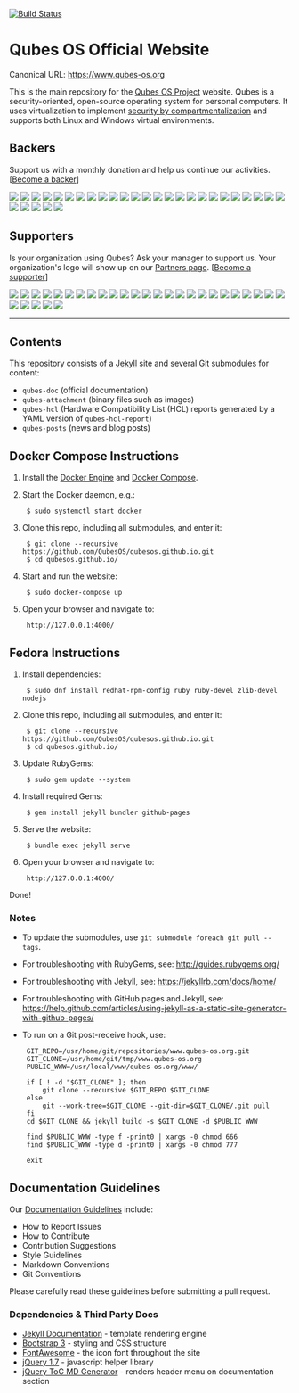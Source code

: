 [![Build Status](https://travis-ci.org/QubesOS/qubesos.github.io.svg?branch=master)](https://travis-ci.org/QubesOS/qubesos.github.io)

Qubes OS Official Website
=========================

Canonical URL: https://www.qubes-os.org

This is the main repository for the [Qubes OS Project][qubes] website. Qubes is
a security-oriented, open-source operating system for personal computers. It
uses virtualization to implement [security by compartmentalization][intro] and
supports both Linux and Windows virtual environments.


Backers
-------

Support us with a monthly donation and help us continue our activities. [[Become a backer](https://opencollective.com/qubes-os#backer)]

<a href="https://opencollective.com/qubes-os/backer/0/website" target="_blank"><img src="https://opencollective.com/qubes-os/backer/0/avatar.svg"></a>
<a href="https://opencollective.com/qubes-os/backer/1/website" target="_blank"><img src="https://opencollective.com/qubes-os/backer/1/avatar.svg"></a>
<a href="https://opencollective.com/qubes-os/backer/2/website" target="_blank"><img src="https://opencollective.com/qubes-os/backer/2/avatar.svg"></a>
<a href="https://opencollective.com/qubes-os/backer/3/website" target="_blank"><img src="https://opencollective.com/qubes-os/backer/3/avatar.svg"></a>
<a href="https://opencollective.com/qubes-os/backer/4/website" target="_blank"><img src="https://opencollective.com/qubes-os/backer/4/avatar.svg"></a>
<a href="https://opencollective.com/qubes-os/backer/5/website" target="_blank"><img src="https://opencollective.com/qubes-os/backer/5/avatar.svg"></a>
<a href="https://opencollective.com/qubes-os/backer/6/website" target="_blank"><img src="https://opencollective.com/qubes-os/backer/6/avatar.svg"></a>
<a href="https://opencollective.com/qubes-os/backer/7/website" target="_blank"><img src="https://opencollective.com/qubes-os/backer/7/avatar.svg"></a>
<a href="https://opencollective.com/qubes-os/backer/8/website" target="_blank"><img src="https://opencollective.com/qubes-os/backer/8/avatar.svg"></a>
<a href="https://opencollective.com/qubes-os/backer/9/website" target="_blank"><img src="https://opencollective.com/qubes-os/backer/9/avatar.svg"></a>
<a href="https://opencollective.com/qubes-os/backer/10/website" target="_blank"><img src="https://opencollective.com/qubes-os/backer/10/avatar.svg"></a>
<a href="https://opencollective.com/qubes-os/backer/11/website" target="_blank"><img src="https://opencollective.com/qubes-os/backer/11/avatar.svg"></a>
<a href="https://opencollective.com/qubes-os/backer/12/website" target="_blank"><img src="https://opencollective.com/qubes-os/backer/12/avatar.svg"></a>
<a href="https://opencollective.com/qubes-os/backer/13/website" target="_blank"><img src="https://opencollective.com/qubes-os/backer/13/avatar.svg"></a>
<a href="https://opencollective.com/qubes-os/backer/14/website" target="_blank"><img src="https://opencollective.com/qubes-os/backer/14/avatar.svg"></a>
<a href="https://opencollective.com/qubes-os/backer/15/website" target="_blank"><img src="https://opencollective.com/qubes-os/backer/15/avatar.svg"></a>
<a href="https://opencollective.com/qubes-os/backer/16/website" target="_blank"><img src="https://opencollective.com/qubes-os/backer/16/avatar.svg"></a>
<a href="https://opencollective.com/qubes-os/backer/17/website" target="_blank"><img src="https://opencollective.com/qubes-os/backer/17/avatar.svg"></a>
<a href="https://opencollective.com/qubes-os/backer/18/website" target="_blank"><img src="https://opencollective.com/qubes-os/backer/18/avatar.svg"></a>
<a href="https://opencollective.com/qubes-os/backer/19/website" target="_blank"><img src="https://opencollective.com/qubes-os/backer/19/avatar.svg"></a>
<a href="https://opencollective.com/qubes-os/backer/20/website" target="_blank"><img src="https://opencollective.com/qubes-os/backer/20/avatar.svg"></a>
<a href="https://opencollective.com/qubes-os/backer/21/website" target="_blank"><img src="https://opencollective.com/qubes-os/backer/21/avatar.svg"></a>
<a href="https://opencollective.com/qubes-os/backer/22/website" target="_blank"><img src="https://opencollective.com/qubes-os/backer/22/avatar.svg"></a>
<a href="https://opencollective.com/qubes-os/backer/23/website" target="_blank"><img src="https://opencollective.com/qubes-os/backer/23/avatar.svg"></a>
<a href="https://opencollective.com/qubes-os/backer/24/website" target="_blank"><img src="https://opencollective.com/qubes-os/backer/24/avatar.svg"></a>
<a href="https://opencollective.com/qubes-os/backer/25/website" target="_blank"><img src="https://opencollective.com/qubes-os/backer/25/avatar.svg"></a>
<a href="https://opencollective.com/qubes-os/backer/26/website" target="_blank"><img src="https://opencollective.com/qubes-os/backer/26/avatar.svg"></a>
<a href="https://opencollective.com/qubes-os/backer/27/website" target="_blank"><img src="https://opencollective.com/qubes-os/backer/27/avatar.svg"></a>
<a href="https://opencollective.com/qubes-os/backer/28/website" target="_blank"><img src="https://opencollective.com/qubes-os/backer/28/avatar.svg"></a>
<a href="https://opencollective.com/qubes-os/backer/29/website" target="_blank"><img src="https://opencollective.com/qubes-os/backer/29/avatar.svg"></a>


Supporters
----------

Is your organization using Qubes? Ask your manager to support us. Your organization's logo will show up on our [Partners page](https://www.qubes-os.org/partners/). [[Become a supporter](https://opencollective.com/qubes-os#supporter)]

<a href="https://opencollective.com/qubes-os/supporter/0/website" target="_blank"><img src="https://opencollective.com/qubes-os/supporter/0/avatar.svg"></a>
<a href="https://opencollective.com/qubes-os/supporter/1/website" target="_blank"><img src="https://opencollective.com/qubes-os/supporter/1/avatar.svg"></a>
<a href="https://opencollective.com/qubes-os/supporter/2/website" target="_blank"><img src="https://opencollective.com/qubes-os/supporter/2/avatar.svg"></a>
<a href="https://opencollective.com/qubes-os/supporter/3/website" target="_blank"><img src="https://opencollective.com/qubes-os/supporter/3/avatar.svg"></a>
<a href="https://opencollective.com/qubes-os/supporter/4/website" target="_blank"><img src="https://opencollective.com/qubes-os/supporter/4/avatar.svg"></a>
<a href="https://opencollective.com/qubes-os/supporter/5/website" target="_blank"><img src="https://opencollective.com/qubes-os/supporter/5/avatar.svg"></a>
<a href="https://opencollective.com/qubes-os/supporter/6/website" target="_blank"><img src="https://opencollective.com/qubes-os/supporter/6/avatar.svg"></a>
<a href="https://opencollective.com/qubes-os/supporter/7/website" target="_blank"><img src="https://opencollective.com/qubes-os/supporter/7/avatar.svg"></a>
<a href="https://opencollective.com/qubes-os/supporter/8/website" target="_blank"><img src="https://opencollective.com/qubes-os/supporter/8/avatar.svg"></a>
<a href="https://opencollective.com/qubes-os/supporter/9/website" target="_blank"><img src="https://opencollective.com/qubes-os/supporter/9/avatar.svg"></a>
<a href="https://opencollective.com/qubes-os/supporter/10/website" target="_blank"><img src="https://opencollective.com/qubes-os/supporter/10/avatar.svg"></a>
<a href="https://opencollective.com/qubes-os/supporter/11/website" target="_blank"><img src="https://opencollective.com/qubes-os/supporter/11/avatar.svg"></a>
<a href="https://opencollective.com/qubes-os/supporter/12/website" target="_blank"><img src="https://opencollective.com/qubes-os/supporter/12/avatar.svg"></a>
<a href="https://opencollective.com/qubes-os/supporter/13/website" target="_blank"><img src="https://opencollective.com/qubes-os/supporter/13/avatar.svg"></a>
<a href="https://opencollective.com/qubes-os/supporter/14/website" target="_blank"><img src="https://opencollective.com/qubes-os/supporter/14/avatar.svg"></a>
<a href="https://opencollective.com/qubes-os/supporter/15/website" target="_blank"><img src="https://opencollective.com/qubes-os/supporter/15/avatar.svg"></a>
<a href="https://opencollective.com/qubes-os/supporter/16/website" target="_blank"><img src="https://opencollective.com/qubes-os/supporter/16/avatar.svg"></a>
<a href="https://opencollective.com/qubes-os/supporter/17/website" target="_blank"><img src="https://opencollective.com/qubes-os/supporter/17/avatar.svg"></a>
<a href="https://opencollective.com/qubes-os/supporter/18/website" target="_blank"><img src="https://opencollective.com/qubes-os/supporter/18/avatar.svg"></a>
<a href="https://opencollective.com/qubes-os/supporter/19/website" target="_blank"><img src="https://opencollective.com/qubes-os/supporter/19/avatar.svg"></a>
<a href="https://opencollective.com/qubes-os/supporter/20/website" target="_blank"><img src="https://opencollective.com/qubes-os/supporter/20/avatar.svg"></a>
<a href="https://opencollective.com/qubes-os/supporter/21/website" target="_blank"><img src="https://opencollective.com/qubes-os/supporter/21/avatar.svg"></a>
<a href="https://opencollective.com/qubes-os/supporter/22/website" target="_blank"><img src="https://opencollective.com/qubes-os/supporter/22/avatar.svg"></a>
<a href="https://opencollective.com/qubes-os/supporter/23/website" target="_blank"><img src="https://opencollective.com/qubes-os/supporter/23/avatar.svg"></a>
<a href="https://opencollective.com/qubes-os/supporter/24/website" target="_blank"><img src="https://opencollective.com/qubes-os/supporter/24/avatar.svg"></a>
<a href="https://opencollective.com/qubes-os/supporter/25/website" target="_blank"><img src="https://opencollective.com/qubes-os/supporter/25/avatar.svg"></a>
<a href="https://opencollective.com/qubes-os/supporter/26/website" target="_blank"><img src="https://opencollective.com/qubes-os/supporter/26/avatar.svg"></a>
<a href="https://opencollective.com/qubes-os/supporter/27/website" target="_blank"><img src="https://opencollective.com/qubes-os/supporter/27/avatar.svg"></a>
<a href="https://opencollective.com/qubes-os/supporter/28/website" target="_blank"><img src="https://opencollective.com/qubes-os/supporter/28/avatar.svg"></a>
<a href="https://opencollective.com/qubes-os/supporter/29/website" target="_blank"><img src="https://opencollective.com/qubes-os/supporter/29/avatar.svg"></a>

--------------------------------------------------------------------------------

Contents
--------

This repository consists of a [Jekyll] site and several Git submodules for
content:

 * `qubes-doc` (official documentation)
 * `qubes-attachment` (binary files such as images)
 * `qubes-hcl` (Hardware Compatibility List (HCL) reports generated by a YAML
   version of `qubes-hcl-report`)
 * `qubes-posts` (news and blog posts)

Docker Compose Instructions
---------------------------

1. Install the [Docker Engine] and [Docker Compose].

2. Start the Docker daemon, e.g.:

        $ sudo systemctl start docker

3. Clone this repo, including all submodules, and enter it:

        $ git clone --recursive https://github.com/QubesOS/qubesos.github.io.git
        $ cd qubesos.github.io/

4. Start and run the website:

        $ sudo docker-compose up

5. Open your browser and navigate to:

        http://127.0.0.1:4000/

Fedora Instructions
-------------------

1. Install dependencies:

        $ sudo dnf install redhat-rpm-config ruby ruby-devel zlib-devel nodejs

2. Clone this repo, including all submodules, and enter it:

        $ git clone --recursive https://github.com/QubesOS/qubesos.github.io.git
        $ cd qubesos.github.io/

3. Update RubyGems:

        $ sudo gem update --system

4. Install required Gems:

        $ gem install jekyll bundler github-pages

5. Serve the website:

        $ bundle exec jekyll serve

6. Open your browser and navigate to:

        http://127.0.0.1:4000/

Done!

### Notes ###

 * To update the submodules, use `git submodule foreach git pull --tags`.
 * For troubleshooting with RubyGems, see: <http://guides.rubygems.org/>
 * For troubleshooting with Jekyll, see: <https://jekyllrb.com/docs/home/>
 * For troubleshooting with GitHub pages and Jekyll, see: <https://help.github.com/articles/using-jekyll-as-a-static-site-generator-with-github-pages/>
 * To run on a Git post-receive hook, use:

        GIT_REPO=/usr/home/git/repositories/www.qubes-os.org.git
        GIT_CLONE=/usr/home/git/tmp/www.qubes-os.org
        PUBLIC_WWW=/usr/local/www/qubes-os.org/www/

        if [ ! -d "$GIT_CLONE" ]; then
            git clone --recursive $GIT_REPO $GIT_CLONE
        else
            git --work-tree=$GIT_CLONE --git-dir=$GIT_CLONE/.git pull
        fi
        cd $GIT_CLONE && jekyll build -s $GIT_CLONE -d $PUBLIC_WWW

        find $PUBLIC_WWW -type f -print0 | xargs -0 chmod 666
        find $PUBLIC_WWW -type d -print0 | xargs -0 chmod 777

        exit

Documentation Guidelines
------------------------

Our [Documentation Guidelines] include:
 - How to Report Issues
 - How to Contribute
 - Contribution Suggestions
 - Style Guidelines
 - Markdown Conventions
 - Git Conventions

Please carefully read these guidelines before submitting a pull request.

### Dependencies & Third Party Docs ###

- [Jekyll Documentation] - template rendering engine
- [Bootstrap 3] - styling and CSS structure
- [FontAwesome] - the icon font throughout the site
- [jQuery 1.7] - javascript helper library
- [jQuery ToC MD Generator] - renders header menu on documentation section


[qubes]: https://github.com/QubesOS
[intro]: https://www.qubes-os.org/intro/
[Documentation Guidelines]: https://www.qubes-os.org/doc/doc-guidelines/
[Jekyll]: https://jekyllrb.com/
[Jekyll Documentation]: http://jekyllrb.com/docs/
[Docker Engine]: https://docs.docker.com/engine/installation/
[Docker Compose]: https://docs.docker.com/compose/install/
[FontAwesome]: http://fontawesome.io
[Bootstrap 3]: http://getbootstrap.com
[jQuery 1.7]: http://api.jquery.com
[jQuery ToC MD Generator]: https://github.com/dafi/tocmd-generator
[gh-fork]: https://guides.github.com/activities/forking/
[gh-pull]: https://help.github.com/articles/using-pull-requests/
[patch]: https://www.qubes-os.org/doc/source-code/#sending-a-patch
[lists]: https://www.qubes-os.org/doc/mailing-lists/
